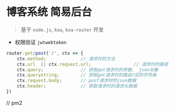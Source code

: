 # 博客系统 简易后台
> 基于 `node.js`, `koa`, `koa-router` 开发

- 权限验证 `jwtwebtoken`


``` js
router.get/post('/', ctx => {
    ctx.method;             // 请求时的方法
    ctx.url  || ctx.request.url;                // 请求时的路径
    ctx.query;              // 获取get请求时的参数， json对象
    ctx.querystring;        // 获取get请求时的路由?后的字符串
    ctx.request.body;       // post请求时的json数据
    ctx.header;             // 获取请求时的请求头数据
})
```
// pm2